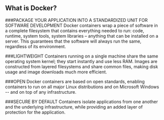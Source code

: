 ## What is Docker?
###PACKAGE YOUR APPLICATION INTO A STANDARDIZED UNIT FOR SOFTWARE DEVELOPMENT
Docker containers wrap a piece of software in a complete filesystem that contains everything needed to run: code, runtime, system tools, system libraries – anything that can be installed on a server. This guarantees that the software will always run the same, regardless of its environment.


###LIGHTWEIGHT
Containers running on a single machine share the same operating system kernel; they start instantly and use less RAM. Images are constructed from layered filesystems and share common files, making disk usage and image downloads much more efficient.

###OPEN
Docker containers are based on open standards, enabling containers to run on all major Linux distributions and on Microsoft Windows -- and on top of any infrastructure.

###SECURE BY DEFAULT
Containers isolate applications from one another and the underlying infrastructure, while providing an added layer of protection for the application. 

